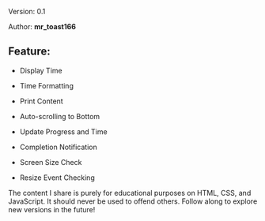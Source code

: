 Version: 0.1

Author: **mr_toast166**


## Feature:
+ Display Time


+ Time Formatting


+ Print Content


+ Auto-scrolling to Bottom


+ Update Progress and Time


+ Completion Notification


+ Screen Size Check


+ Resize Event Checking


The content I share is purely for educational purposes on HTML, CSS, and JavaScript. 
It should never be used to offend others. Follow along to explore new versions in the future!
